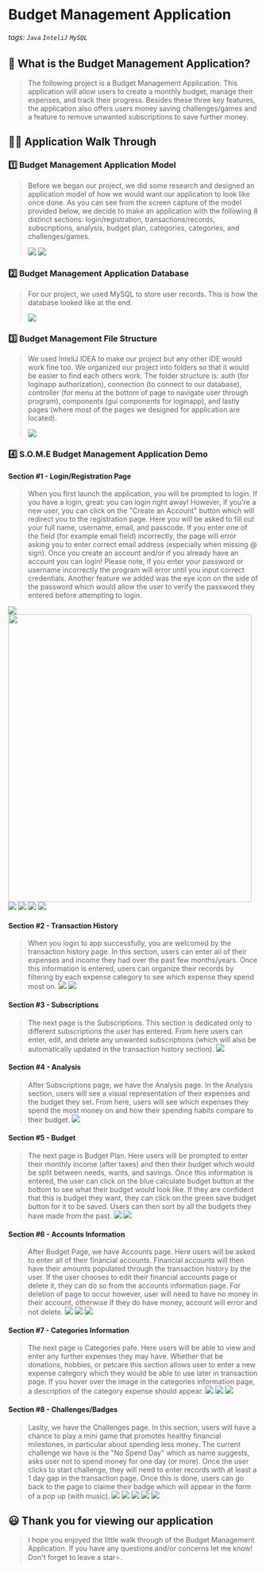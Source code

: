 # Budget Management Application

###### tags: `Java` `InteliJ` `MySQL`

## 📝 What is the Budget Management Application?
> The following project is a Budget Management Application. This application will allow users to create a monthly budget, manage their expenses, and track their progress.
> Besides these three key features, the application also offers users money saving challenges/games and a feature to remove unwanted subscriptions to save further money. 

## 👩‍🏫 Application Walk Through
### 1️⃣ Budget Management Application Model ###
> Before we began our project, we did some research and designed an application model of how we would want our application to look like once done. As you can see from the screen capture of the model provided below, we decide to make an application with the following 8 distinct sections: login/registration, transactions/records, subscriptions, analysis, budget plan, categories, categories, and challenges/games.
> 
>![](https://github.com/user-attachments/assets/dfcb2c65-09f4-4715-8892-aca617935690)
>![](https://github.com/user-attachments/assets/0b1e5a7a-64a3-407c-b11b-a8de0304ac68)
>
> 
### 2️⃣ Budget Management Application Database ###
> For our project, we used MySQL to store user records. This is how the database looked like at the end.
> 
>![](https://github.com/user-attachments/assets/9fd862b2-9bf4-4cb0-8d83-cdfa92245f1b)
>
> 
### 3️⃣ Budget Management File Structure ###
> We used InteliJ IDEA to make our project but any other IDE would work fine too.
> We organized our project into folders so that it would be easier to find each others work. The folder structure is: auth (for loginapp authorization), connection (to connect to our database), controller (for menu at the bottom of page to navigate user through program), components (gui components for loginapp), and lastly pages (where most of the pages we designed for application are located).
> 
>![](https://github.com/user-attachments/assets/e31eaea0-a95f-404b-bf2a-abc2ca0516c0)
>
> 
### 4️⃣ S.O.M.E Budget Management Application Demo ###
>
#### Section #1 - Login/Registration Page 
>When you first launch the application, you will be prompted to login. If you have a login, great: you can login right away! However, if you're a new user, you can click on the "Create an Account" button which will redirect you to the registration page. Here you will be asked to fill out your full name, username, email, and passcode. If you enter one of the field (for example email field) incorrectly, the page will error asking you to enter correct email address (especially when missing @ sign). Once you create an account and/or if you already have an account you can login! Please note, if you enter your password or username incorrectly the program will error until you input correct credentials. Another feature we added was the eye icon on the side of the password which would allow the user to verify the password they entered before attempting to login.
>
<tr>
    <td><img src="https://github.com/user-attachments/assets/85781922-f059-4dc8-9959-56dc4e0b6943"/></td>
    <td><img src="https://github.com/user-attachments/assets/b73046ad-fd85-4df1-af59-026e18c47c57" width="490" height="578"/></td>
</tr>
<tr>
    <td><img src="https://github.com/user-attachments/assets/137be4fa-6f5c-4131-9064-680311f00c54"/></td>
    <td><img src="https://github.com/user-attachments/assets/4184a196-256b-4acf-ad89-23f36c94ec91"/></td>
</tr>
<tr>
    <td><img src="https://github.com/user-attachments/assets/57e21e82-844f-445f-9610-6911485708b6"/></td>
    <td><img src="https://github.com/user-attachments/assets/4a6890e2-b2ff-4b4c-b249-9ee8aeb3e33a"/></td>
</tr>


#### Section #2 - Transaction History
>When you login to app successfully, you are welcomed by the transaction history page. In this section, users can enter all of their expenses and income they had over the past few months/years. Once this information is entered, users can organize their records by filtering by each expense category to see which expense they spend most on. 
>![](https://github.com/user-attachments/assets/e23c4c4c-a721-4cfd-af2b-c9f1289f5588)
>![](https://github.com/user-attachments/assets/7e07fb12-ba9e-4ba9-8c55-fa892f914599)

#### Section #3 - Subscriptions
>The next page is the Subscriptions. This section is dedicated only to different subscriptions the user has entered. From here users can enter, edit, and delete any unwanted subscriptions (which will also be automatically updated in the transaction history section).
>![](https://github.com/user-attachments/assets/8cf6ba42-dc06-4719-8b93-d798c1e661ec)

#### Section #4 - Analysis
>After Subscriptions page, we have the Analysis page. In the Analysis section, users will see a visual representation of their expenses and the budget they set. From here, users will see which expenses they spend the most money on and how their spending habits compare to their budget.
>![](https://github.com/user-attachments/assets/a9529a5e-a7bf-4d8a-8611-e5dca39d4fc3)

#### Section #5 - Budget
>The next page is Budget Plan. Here users will be prompted to enter their monthly income (after taxes) and then their budget which would be split between needs, wants, and savings. Once this information is entered, the user can click on the blue calculate budget button at the bottom to see what their budget would look like. If they are confident that this is budget they want, they can click on the green save budget button for it to be saved. Users can then sort by all the budgets they have made from the past.
>![](https://github.com/user-attachments/assets/c43071bc-216e-4794-b2cf-12c94ab1d8ab)
>![](https://github.com/user-attachments/assets/0b0954c5-069c-4f9d-9701-a3d00d8cd2c7)

#### Section #6 - Accounts Information
>After Budget Page, we have Accounts page. Here users will be asked to enter all of their financial accounts. Financial accounts will then have their amounts populated through the transaction history by the user. If the user chooses to edit their financial accounts page or delete it, they can do so from the accounts information page. For deletion of page to occur however, user will need to have no money in their account, otherwise if they do have money, account will error and not delete. 
>![](https://github.com/user-attachments/assets/6e293e89-2db3-4161-80a9-f9ce9b3765e2)
>![](https://github.com/user-attachments/assets/4bca6270-45b5-4e30-a481-31f0128b1876)
>![](https://github.com/user-attachments/assets/63991f64-ad33-416b-8d4d-56fb53eb5090)

#### Section #7 - Categories Information
>The next page is Categories pafe. Here users will be able to view and enter any further expenses they may have. Whether that be donations, hobbies, or petcare this section allows user to enter a new expense category which they would be able to use later in transaction page. If you hover over the image in the categories information page, a description of the category expense should appear. 
>![](https://github.com/user-attachments/assets/37f4adb9-676d-4d6b-ba10-035f4ac78be4)
>![](https://github.com/user-attachments/assets/0569455c-eb29-4f2c-9851-6b2a4642df53)
>![](https://github.com/user-attachments/assets/533685bb-dbbf-466c-b359-add1278a811d)

#### Section #8 - Challenges/Badges
>Laslty, we have the Challenges page. In this section, users will have a chance to play a mini game that promotes healthy financial milestones, in particular about spending less money. The current challenge we have is the "No Spend Day" which as name suggests, asks user not to spend money for one day (or more). Once the user clicks to start challenge, they will need to enter records with at least a 1 day gap in the transaction page. Once this is done, users can go back to the page to claime their badge which will appear in the form of a pop up (with music). 
>![](https://github.com/user-attachments/assets/f59dc32b-cdd6-466b-acf8-0cc3a28de99c)
>![](https://github.com/user-attachments/assets/2e2fba1a-f4aa-48d3-85fe-21e18727d50d)
>![](https://github.com/user-attachments/assets/582049a3-2769-4a92-9b64-9592ae28bd79)
>![](https://github.com/user-attachments/assets/aa321d92-b801-468e-b849-c417e70783a6)
>![](https://github.com/user-attachments/assets/4e907882-9950-4c14-add5-8b9221c7b043)

## 😃 Thank you for viewing our application ##
> I hope you enjoyed the little walk through of the Budget Management Application. If you have any questions and/or concerns let me know! Don't forget to leave a star⭐️.
